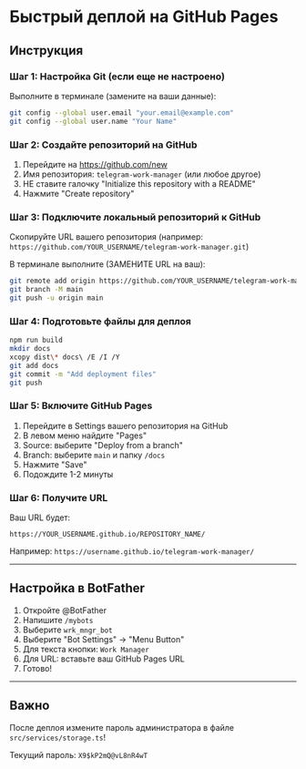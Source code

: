 # Быстрый деплой на GitHub Pages

## Инструкция

### Шаг 1: Настройка Git (если еще не настроено)

Выполните в терминале (замените на ваши данные):
```bash
git config --global user.email "your.email@example.com"
git config --global user.name "Your Name"
```

### Шаг 2: Создайте репозиторий на GitHub

1. Перейдите на https://github.com/new
2. Имя репозитория: `telegram-work-manager` (или любое другое)
3. НЕ ставите галочку "Initialize this repository with a README"
4. Нажмите "Create repository"

### Шаг 3: Подключите локальный репозиторий к GitHub

Скопируйте URL вашего репозитория (например: `https://github.com/YOUR_USERNAME/telegram-work-manager.git`)

В терминале выполните (ЗАМЕНИТЕ URL на ваш):
```bash
git remote add origin https://github.com/YOUR_USERNAME/telegram-work-manager.git
git branch -M main
git push -u origin main
```

### Шаг 4: Подготовьте файлы для деплоя

```bash
npm run build
mkdir docs
xcopy dist\* docs\ /E /I /Y
git add docs
git commit -m "Add deployment files"
git push
```

### Шаг 5: Включите GitHub Pages

1. Перейдите в Settings вашего репозитория на GitHub
2. В левом меню найдите "Pages"
3. Source: выберите "Deploy from a branch"
4. Branch: выберите `main` и папку `/docs`
5. Нажмите "Save"
6. Подождите 1-2 минуты

### Шаг 6: Получите URL

Ваш URL будет:
```
https://YOUR_USERNAME.github.io/REPOSITORY_NAME/
```

Например: `https://username.github.io/telegram-work-manager/`

---

## Настройка в BotFather

1. Откройте @BotFather
2. Напишите `/mybots`
3. Выберите `wrk_mngr_bot`
4. Выберите "Bot Settings" → "Menu Button"
5. Для текста кнопки: `Work Manager`
6. Для URL: вставьте ваш GitHub Pages URL
7. Готово!

---

## Важно

После деплоя измените пароль администратора в файле `src/services/storage.ts`!

Текущий пароль: `X9$kP2mQ@vL8nR4wT`

